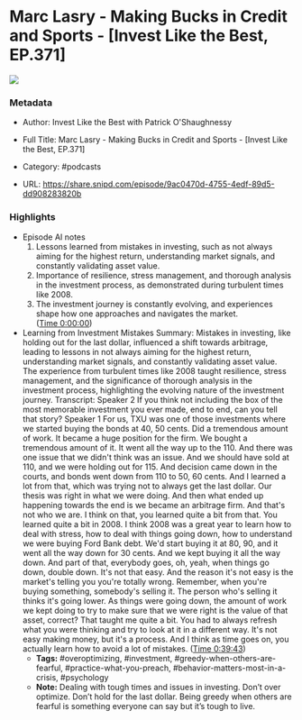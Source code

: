 # Marc Lasry - Making Bucks in Credit and Sports - [Invest Like the Best, EP.371]

![](https://wsrv.nl/?url=https%3A%2F%2Fmegaphone.imgix.net%2Fpodcasts%2Fef669774-cccd-11ed-889b-c36caad6646f%2Fimage%2FILTB_NEW.png%3Fixlib%3Drails-4.3.1%26max-w%3D3000%26max-h%3D3000%26fit%3Dcrop%26auto%3Dformat%2Ccompress&w=100&h=100)

### Metadata

- Author: Invest Like the Best with Patrick O'Shaughnessy
- Full Title: Marc Lasry - Making Bucks in Credit and Sports - [Invest Like the Best, EP.371]
- Category: #podcasts



- URL: https://share.snipd.com/episode/9ac0470d-4755-4edf-89d5-dd908283820b

### Highlights

- Episode AI notes
  1. Lessons learned from mistakes in investing, such as not always aiming for the highest return, understanding market signals, and constantly validating asset value.
  2. Importance of resilience, stress management, and thorough analysis in the investment process, as demonstrated during turbulent times like 2008.
  3. The investment journey is constantly evolving, and experiences shape how one approaches and navigates the market. ([Time 0:00:00](https://share.snipd.com/episode-takeaways/903fd88d-3114-44d5-88bd-deb13877a309))
- Learning from Investment Mistakes
  Summary:
  Mistakes in investing, like holding out for the last dollar, influenced a shift towards arbitrage, leading to lessons in not always aiming for the highest return, understanding market signals, and constantly validating asset value.
  The experience from turbulent times like 2008 taught resilience, stress management, and the significance of thorough analysis in the investment process, highlighting the evolving nature of the investment journey.
  Transcript:
  Speaker 2
  If you think not including the box of the most memorable investment you ever made, end to end, can you tell that story?
  Speaker 1
  For us, TXU was one of those investments where we started buying the bonds at 40, 50 cents. Did a tremendous amount of work. It became a huge position for the firm. We bought a tremendous amount of it. It went all the way up to the 110. And there was one issue that we didn't think was an issue. And we should have sold at 110, and we were holding out for 115. And decision came down in the courts, and bonds went down from 110 to 50, 60 cents. And I learned a lot from that, which was trying not to always get the last dollar. Our thesis was right in what we were doing. And then what ended up happening towards the end is we became an arbitrage firm. And that's not who we are. I think on that, you learned quite a bit from that. You learned quite a bit in 2008. I think 2008 was a great year to learn how to deal with stress, how to deal with things going down, how to understand we were buying Ford Bank debt. We'd start buying it at 80, 90, and it went all the way down for 30 cents. And we kept buying it all the way down. And part of that, everybody goes, oh, yeah, when things go down, double down. It's not that easy. And the reason it's not easy is the market's telling you you're totally wrong. Remember, when you're buying something, somebody's selling it. The person who's selling it thinks it's going lower. As things were going down, the amount of work we kept doing to try to make sure that we were right is the value of that asset, correct? That taught me quite a bit. You had to always refresh what you were thinking and try to look at it in a different way. It's not easy making money, but it's a process. And I think as time goes on, you actually learn how to avoid a lot of mistakes. ([Time 0:39:43](https://share.snipd.com/snip/a9bcf9af-7320-41a8-90e4-0ecf64ea9ba3))
    - **Tags:** #overoptimizing, #investment, #greedy-when-others-are-fearful, #practice-what-you-preach, #behavior-matters-most-in-a-crisis, #psychology
    - **Note:** Dealing with tough times and issues in investing. Don’t over optimize. Don’t hold for the last dollar. Being greedy when others are fearful is something everyone can say but it’s tough to live.
